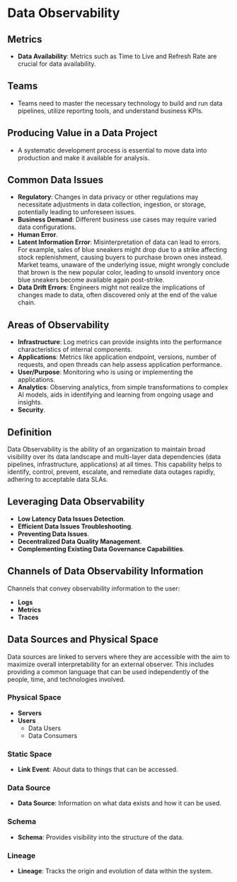 # Data Observability

## Metrics
- **Data Availability**: Metrics such as Time to Live and Refresh Rate are crucial for data availability.

## Teams
- Teams need to master the necessary technology to build and run data pipelines, utilize reporting tools, and understand business KPIs.

## Producing Value in a Data Project
- A systematic development process is essential to move data into production and make it available for analysis.

## Common Data Issues
- **Regulatory**: Changes in data privacy or other regulations may necessitate adjustments in data collection, ingestion, or storage, potentially leading to unforeseen issues.
- **Business Demand**: Different business use cases may require varied data configurations.
- **Human Error**.
- **Latent Information Error**: Misinterpretation of data can lead to errors. For example, sales of blue sneakers might drop due to a strike affecting stock replenishment, causing buyers to purchase brown ones instead. Market teams, unaware of the underlying issue, might wrongly conclude that brown is the new popular color, leading to unsold inventory once blue sneakers become available again post-strike.
- **Data Drift Errors**: Engineers might not realize the implications of changes made to data, often discovered only at the end of the value chain.

## Areas of Observability
- **Infrastructure**: Log metrics can provide insights into the performance characteristics of internal components.
- **Applications**: Metrics like application endpoint, versions, number of requests, and open threads can help assess application performance.
- **User/Purpose**: Monitoring who is using or implementing the applications.
- **Analytics**: Observing analytics, from simple transformations to complex AI models, aids in identifying and learning from ongoing usage and insights.
- **Security**.

## Definition
Data Observability is the ability of an organization to maintain broad visibility over its data landscape and multi-layer data dependencies (data pipelines, infrastructure, applications) at all times. This capability helps to identify, control, prevent, escalate, and remediate data outages rapidly, adhering to acceptable data SLAs.

## Leveraging Data Observability
- **Low Latency Data Issues Detection**.
- **Efficient Data Issues Troubleshooting**.
- **Preventing Data Issues**.
- **Decentralized Data Quality Management**.
- **Complementing Existing Data Governance Capabilities**.

## Channels of Data Observability Information
Channels that convey observability information to the user:
- **Logs**
- **Metrics**
- **Traces**

## Data Sources and Physical Space
Data sources are linked to servers where they are accessible with the aim to maximize overall interpretability for an external observer. This includes providing a common language that can be used independently of the people, time, and technologies involved.

### Physical Space
- **Servers**
- **Users**
  - Data Users
  - Data Consumers

### Static Space
- **Link Event**: About data to things that can be accessed.

### Data Source
- **Data Source**: Information on what data exists and how it can be used.

### Schema
- **Schema**: Provides visibility into the structure of the data.

### Lineage
- **Lineage**: Tracks the origin and evolution of data within the system.
